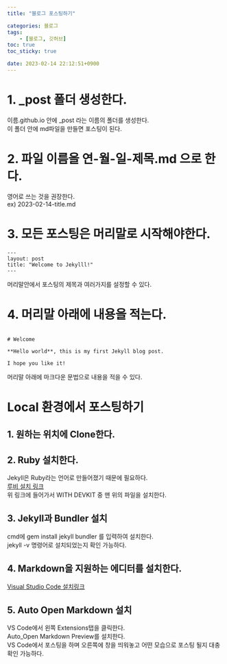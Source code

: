 ```yaml
---
title: "블로그 포스팅하기"

categories: 블로그
tags:
    - [블로그, 깃허브]
toc: true
toc_sticky: true

date: 2023-02-14 22:12:51+0900
---
```


# 1. _post 폴더 생성한다.  

이름.github.io 안에 _post 라는 이름의 폴더를 생성한다.\
이 폴더 안에 md파일을 만들면 포스팅이 된다.

# 2. 파일 이름을 연-월-일-제목.md 으로 한다.

영어로 쓰는 것을 권장한다.\
ex) 2023-02-14-title.md

# 3. 모든 포스팅은 머리말로 시작해야한다.

```
---  
layout: post  
title: "Welcome to Jekylll!"
---
```   
머리말안에서 포스팅의 제목과 여러가지를 설정할 수 있다.

# 4. 머리말 아래에 내용을 적는다.

```

# Welcome

**Hello world**, this is my first Jekyll blog post.

I hope you like it!

```
머리말 아래에 마크다운 문법으로 내용을 적을 수 있다.

# Local 환경에서 포스팅하기
## 1. 원하는 위치에 Clone한다.
## 2. Ruby 설치한다.
Jekyll은 Ruby라는 언어로 만들어졌기 때문에 필요하다.\
[루비 설치 링크](https://rubyinstaller.org/downloads/)\
위 링크에 들어가서 WITH DEVKIT 중 맨 위의 파일을 설치한다.
## 3. Jekyll과 Bundler 설치
cmd에 gem install jekyll bundler 를 입력하여 설치한다.\
jekyll -v 명령어로 설치되었는지 확인 가능하다.
## 4. Markdown을 지원하는 에디터를 설치한다.
[Visual Studio Code 설치링크](https://code.visualstudio.com/)
## 5. Auto Open Markdown 설치
VS Code에서 왼쪽 Extensions탭을 클릭한다.\
Auto_Open Markdown Preview를 설치한다.\
VS Code에서 포스팅을 하며 오른쪽에 창을 띄워놓고 어떤 모습으로 포스팅 될지 대충 확인 가능하다.